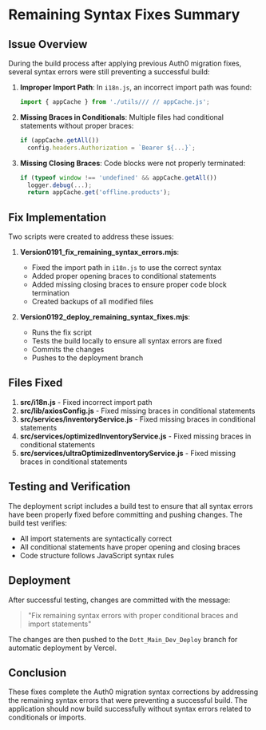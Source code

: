 # Remaining Syntax Fixes Summary

## Issue Overview

During the build process after applying previous Auth0 migration fixes, several syntax errors were still preventing a successful build:

1. **Improper Import Path**: In `i18n.js`, an incorrect import path was found:
   ```javascript
   import { appCache } from './utils/// // appCache.js';
   ```

2. **Missing Braces in Conditionals**: Multiple files had conditional statements without proper braces:
   ```javascript
   if (appCache.getAll()) 
     config.headers.Authorization = `Bearer ${...}`;
   ```

3. **Missing Closing Braces**: Code blocks were not properly terminated:
   ```javascript
   if (typeof window !== 'undefined' && appCache.getAll())
     logger.debug(...);
     return appCache.get('offline.products');
   ```

## Fix Implementation

Two scripts were created to address these issues:

1. **Version0191_fix_remaining_syntax_errors.mjs**:
   - Fixed the import path in `i18n.js` to use the correct syntax
   - Added proper opening braces to conditional statements
   - Added missing closing braces to ensure proper code block termination
   - Created backups of all modified files

2. **Version0192_deploy_remaining_syntax_fixes.mjs**:
   - Runs the fix script
   - Tests the build locally to ensure all syntax errors are fixed
   - Commits the changes
   - Pushes to the deployment branch

## Files Fixed

1. **src/i18n.js** - Fixed incorrect import path
2. **src/lib/axiosConfig.js** - Fixed missing braces in conditional statements
3. **src/services/inventoryService.js** - Fixed missing braces in conditional statements
4. **src/services/optimizedInventoryService.js** - Fixed missing braces in conditional statements
5. **src/services/ultraOptimizedInventoryService.js** - Fixed missing braces in conditional statements

## Testing and Verification

The deployment script includes a build test to ensure that all syntax errors have been properly fixed before committing and pushing changes. The build test verifies:

- All import statements are syntactically correct
- All conditional statements have proper opening and closing braces
- Code structure follows JavaScript syntax rules

## Deployment

After successful testing, changes are committed with the message:
> "Fix remaining syntax errors with proper conditional braces and import statements"

The changes are then pushed to the `Dott_Main_Dev_Deploy` branch for automatic deployment by Vercel.

## Conclusion

These fixes complete the Auth0 migration syntax corrections by addressing the remaining syntax errors that were preventing a successful build. The application should now build successfully without syntax errors related to conditionals or imports.

